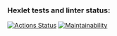 ### Hexlet tests and linter status:
[![Actions Status](https://github.com/ShukaOriginal/frontend-project-44/actions/workflows/hexlet-check.yml/badge.svg)](https://github.com/ShukaOriginal/frontend-project-44/actions)
[![Maintainability](https://api.codeclimate.com/v1/badges/50769f7c2caf799b8cd7/maintainability)](https://codeclimate.com/github/ShukaOriginal/frontend-project-44/maintainability)